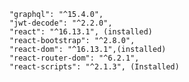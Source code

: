         "graphql": "^15.4.0",
        "jwt-decode": "^2.2.0",
        "react": "^16.13.1", (installed)
        "react-bootstrap": "^2.8.0",
        "react-dom": "^16.13.1",(installed)
        "react-router-dom": "^6.2.1",
        "react-scripts": "^2.1.3", (Installed)
